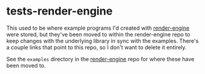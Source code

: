 # tests-render-engine
This used to be where example programs I'd created with [render-engine](https://github.com/cynic64/render-engine) were stored, but they've been moved to within the render-engine repo to keep changes with the underlying library in sync with the examples. There's a couple links that point to this repo, so I don't want to delete it entirely.

See the `examples` directory in the [render-engine](https://github.com/cynic64/render-engine) repo for where these have been moved to.
